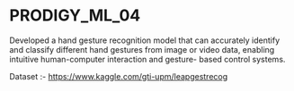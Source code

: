 # PRODIGY_ML_04

Developed a hand gesture recognition model that can accurately identify and classify different hand gestures from image or video data, enabling intuitive human-computer interaction and gesture- based control systems.

Dataset :- https://www.kaggle.com/gti-upm/leapgestrecog
